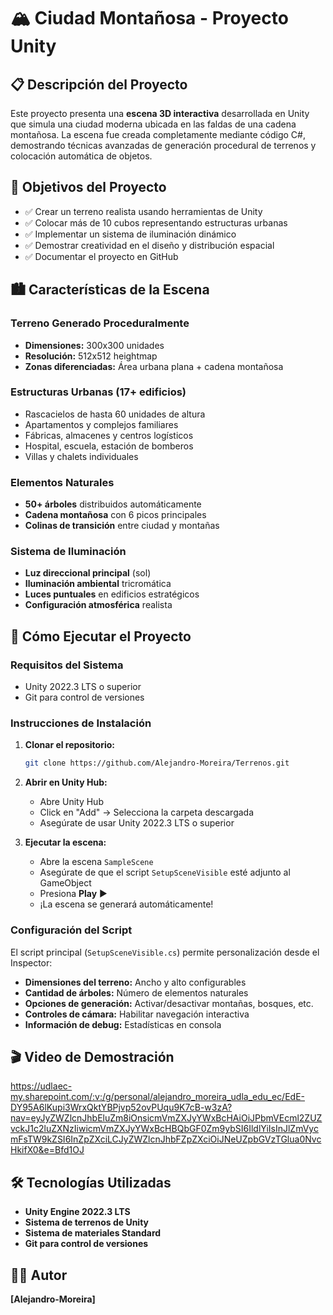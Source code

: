 # 🏔️ Ciudad Montañosa - Proyecto Unity

## 📋 Descripción del Proyecto

Este proyecto presenta una **escena 3D interactiva** desarrollada en Unity que simula una ciudad moderna ubicada en las faldas de una cadena montañosa. La escena fue creada completamente mediante código C#, demostrando técnicas avanzadas de generación procedural de terrenos y colocación automática de objetos.

## 🎯 Objetivos del Proyecto

- ✅ Crear un terreno realista usando herramientas de Unity
- ✅ Colocar más de 10 cubos representando estructuras urbanas
- ✅ Implementar un sistema de iluminación dinámico
- ✅ Demostrar creatividad en el diseño y distribución espacial
- ✅ Documentar el proyecto en GitHub

## 🏙️ Características de la Escena

### **Terreno Generado Proceduralmente**
- **Dimensiones:** 300x300 unidades
- **Resolución:** 512x512 heightmap
- **Zonas diferenciadas:** Área urbana plana + cadena montañosa

### **Estructuras Urbanas (17+ edificios)**
- Rascacielos de hasta 60 unidades de altura
- Apartamentos y complejos familiares
- Fábricas, almacenes y centros logísticos
- Hospital, escuela, estación de bomberos
- Villas y chalets individuales

### **Elementos Naturales**
- **50+ árboles** distribuidos automáticamente
- **Cadena montañosa** con 6 picos principales
- **Colinas de transición** entre ciudad y montañas

### **Sistema de Iluminación**
- **Luz direccional principal** (sol)
- **Iluminación ambiental** tricromática
- **Luces puntuales** en edificios estratégicos
- **Configuración atmosférica** realista

## 🚀 Cómo Ejecutar el Proyecto

### **Requisitos del Sistema**
- Unity 2022.3 LTS o superior
- Git para control de versiones

### **Instrucciones de Instalación**

1. **Clonar el repositorio:**
   ```bash
   git clone https://github.com/Alejandro-Moreira/Terrenos.git
   ```

2. **Abrir en Unity Hub:**
   - Abre Unity Hub
   - Click en "Add" → Selecciona la carpeta descargada
   - Asegúrate de usar Unity 2022.3 LTS o superior

3. **Ejecutar la escena:**
   - Abre la escena `SampleScene`
   - Asegúrate de que el script `SetupSceneVisible` esté adjunto al GameObject
   - Presiona **Play** ▶️
   - ¡La escena se generará automáticamente!

### **Configuración del Script**

El script principal (`SetupSceneVisible.cs`) permite personalización desde el Inspector:

- **Dimensiones del terreno:** Ancho y alto configurables
- **Cantidad de árboles:** Número de elementos naturales
- **Opciones de generación:** Activar/desactivar montañas, bosques, etc.
- **Controles de cámara:** Habilitar navegación interactiva
- **Información de debug:** Estadísticas en consola

## 🎬 Video de Demostración

https://udlaec-my.sharepoint.com/:v:/g/personal/alejandro_moreira_udla_edu_ec/EdE-DY95A6lKupi3WrxQktYBPjvp52ovPUqu9K7cB-w3zA?nav=eyJyZWZlcnJhbEluZm8iOnsicmVmZXJyYWxBcHAiOiJPbmVEcml2ZUZvckJ1c2luZXNzIiwicmVmZXJyYWxBcHBQbGF0Zm9ybSI6IldlYiIsInJlZmVycmFsTW9kZSI6InZpZXciLCJyZWZlcnJhbFZpZXciOiJNeUZpbGVzTGlua0NvcHkifX0&e=Bfd1OJ 

## 🛠️ Tecnologías Utilizadas

- **Unity Engine 2022.3 LTS**
- **Sistema de terrenos de Unity**
- **Sistema de materiales Standard**
- **Git para control de versiones**


## 👨‍💻 Autor

**[Alejandro-Moreira]**
